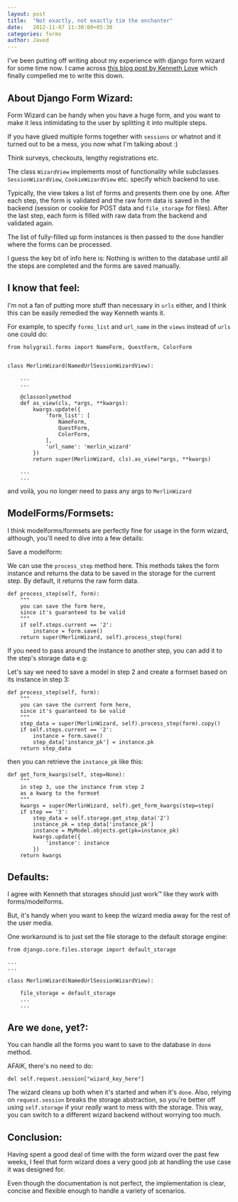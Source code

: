 ```yaml
---
layout: post
title:  "Not exactly, not exactly tim the enchanter"
date:   2012-11-07 11:30:00+05:30
categories: forms
author: Javed
---
```

I've been putting off writing about my experience with django form wizard
for some time now. I came across [this blog post by Kenneth Love](http://brack3t.com/not-exactly-tim-the-enchanter.html)
which finally compelled me to write this down.


About Django Form Wizard:
-------------------------

Form Wizard can be handy when you have a huge form, and you want to make it less
intimidating to the user by splitting it into multiple steps.

If you have glued multiple forms together with `sessions` or whatnot and it
turned out to be a mess, you now what I'm talking about :)

Think surveys, checkouts, lengthy registrations etc.

The class `WizardView` implements most of functionality while subclasses
`SessionWizardView`, `CookieWizardView` etc. specify which backend to use.

Typically, the view takes a list of forms and presents them one by one.
After each step, the form is validated and the raw form data is saved in the backend
(session or cookie for POST data and `file_storage` for files). After the last step,
each form is filled with raw data from the backend and validated again.

The list of fully-filled up form instances is then passed to the `done` handler
where the forms can be processed.

I guess the key bit of info here is: Nothing is written to the database until all
the steps are completed and the forms are saved manually.


I know that feel:
-----------------

I'm not a fan of putting more stuff than necessary in `urls` either, and I think
this can be easily remedied the way Kenneth wants it.

For example, to specify `forms_list` and `url_name` in the `views` instead of `urls` one could do:


    from holygrail.forms import NameForm, QuestForm, ColorForm


    class MerlinWizard(NamedUrlSessionWizardView):

        ...
        ...

        @classonlymethod
        def as_view(cls, *args, **kwargs):
            kwargs.update({
                'form_list': [
                    NameForm,
                    QuestForm,
                    ColorForm,
                ],
                'url_name': 'merlin_wizard'
            })
            return super(MerlinWizard, cls).as_view(*args, **kwargs)

        ...
        ...

and voilà, you no longer need to pass any args to `MerlinWizard`


ModelForms/Formsets:
--------------------

I think modelforms/formsets are perfectly fine for usage in the form wizard,
although, you'll need to dive into a few details:

Save a modelform:

We can use the `process_step` method here. This methods takes the form instance
and returns the data to be saved in the storage for the current step. By default,
it returns the raw form data.

    def process_step(self, form):
        """
        you can save the form here,
        since it's guaranteed to be valid
        """
        if self.steps.current == '2':
            instance = form.save()
        return super(MerlinWizard, self).process_step(form)

If you need to pass around the instance to another step, you can add it to the step's storage data e.g:

Let's say we need to save a model in step 2 and create a formset based on its instance
in step 3:

    def process_step(self, form):
        """
        you can save the current form here,
        since it's guaranteed to be valid
        """
        step_data = super(MerlinWizard, self).process_step(form).copy()
        if self.steps.current == '2':
            instance = form.save()
            step_data['instance_pk'] = instance.pk
        return step_data

then you can retrieve the `instance_pk` like this:

    def get_form_kwargs(self, step=None):
        """
        in step 3, use the instance from step 2
        as a kwarg to the formset
        """
        kwargs = super(MerlinWizard, self).get_form_kwargs(step=step)
        if step == '3':
            step_data = self.storage.get_step_data('2')
            instance_pk = step_data['instance_pk']
            instance = MyModel.objects.get(pk=instance_pk)
            kwargs.update({
                'instance': instance
            })
        return kwargs


Defaults:
---------

I agree with Kenneth that storages should just work™ like they work with forms/modelforms.

But, it's handy when you want to keep the wizard media away for the rest of the user media.

One workaround is to just set the file storage to the default storage engine:

    from django.core.files.storage import default_storage

    ...
    ...

    class MerlinWizard(NamedUrlSessionWizardView):

        file_storage = default_storage
        ...
        ...


Are we `done`, yet?:
--------------------

You can handle all the forms you want to save to the database in `done` method.

AFAIK, there's no need to do:

    del self.request.session["wizard_key_here"]

The wizard cleans up both when it's started and when it's `done`.
Also, relying on `request.session` breaks the storage abstraction,
so you're better off using `self.storage` if your *really* want to mess with the storage.
This way, you can switch to a different wizard backend without worrying too much.


Conclusion:
-----------

Having spent a good deal of time with the form wizard over the past few weeks, I feel that
form wizard does a very good job at handling the use case it was designed for.

Even though the documentation is not perfect, the implementation is clear, concise and flexible
enough to handle a variety of scenarios.



